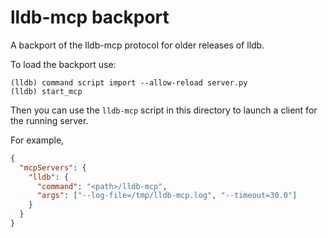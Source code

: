 # lldb-mcp backport

A backport of the lldb-mcp protocol for older releases of lldb.

To load the backport use:

```
(lldb) command script import --allow-reload server.py
(lldb) start_mcp
```

Then you can use the `lldb-mcp` script in this directory to launch a client for
the running server.

For example,

```json
{
  "mcpServers": {
    "lldb": {
      "command": "<path>/lldb-mcp",
      "args": ["--log-file=/tmp/lldb-mcp.log", "--timeout=30.0"]
    }
  }
}
```
